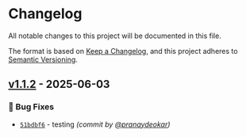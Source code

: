 # Changelog
All notable changes to this project will be documented in this file.

The format is based on [Keep a Changelog](https://keepachangelog.com/en/1.0.0/),
and this project adheres to [Semantic Versioning](https://semver.org/spec/v2.0.0.html).

## [v1.1.2] - 2025-06-03
### :bug: Bug Fixes
- [`51bdbf6`](https://github.com/pranaydeokar/docker-scan/commit/51bdbf6e1656a8b3404a612e32699d58ae5422ac) - testing *(commit by [@pranaydeokar](https://github.com/pranaydeokar))*

[v1.1.2]: https://github.com/pranaydeokar/docker-scan/compare/v1.1.1...v1.1.2
